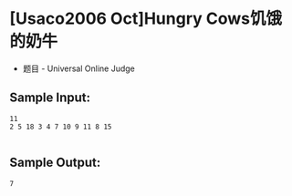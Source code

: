 # [Usaco2006 Oct]Hungry Cows饥饿的奶牛
 - 题目 - Universal Online Judge


## Sample Input: 
```
11
2 5 18 3 4 7 10 9 11 8 15


```

## Sample Output: 
```
7
```
